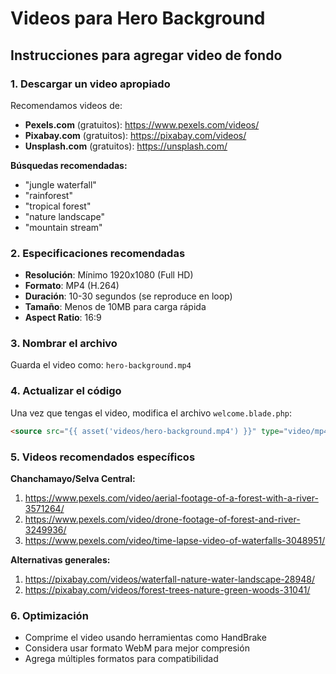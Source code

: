 # Videos para Hero Background

## Instrucciones para agregar video de fondo

### 1. **Descargar un video apropiado**

Recomendamos videos de:
- **Pexels.com** (gratuitos): https://www.pexels.com/videos/
- **Pixabay.com** (gratuitos): https://pixabay.com/videos/
- **Unsplash.com** (gratuitos): https://unsplash.com/

**Búsquedas recomendadas:**
- "jungle waterfall"
- "rainforest"
- "tropical forest"
- "nature landscape"
- "mountain stream"

### 2. **Especificaciones recomendadas**
- **Resolución**: Mínimo 1920x1080 (Full HD)
- **Formato**: MP4 (H.264)
- **Duración**: 10-30 segundos (se reproduce en loop)
- **Tamaño**: Menos de 10MB para carga rápida
- **Aspect Ratio**: 16:9

### 3. **Nombrar el archivo**
Guarda el video como: `hero-background.mp4`

### 4. **Actualizar el código**
Una vez que tengas el video, modifica el archivo `welcome.blade.php`:

```html
<source src="{{ asset('videos/hero-background.mp4') }}" type="video/mp4">
```

### 5. **Videos recomendados específicos**

**Chanchamayo/Selva Central:**
1. https://www.pexels.com/video/aerial-footage-of-a-forest-with-a-river-3571264/
2. https://www.pexels.com/video/drone-footage-of-forest-and-river-3249936/
3. https://www.pexels.com/video/time-lapse-video-of-waterfalls-3048951/

**Alternativas generales:**
1. https://pixabay.com/videos/waterfall-nature-water-landscape-28948/
2. https://pixabay.com/videos/forest-trees-nature-green-woods-31041/

### 6. **Optimización**
- Comprime el video usando herramientas como HandBrake
- Considera usar formato WebM para mejor compresión
- Agrega múltiples formatos para compatibilidad